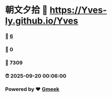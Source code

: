 # 朝文夕拾 :link: https://Yves-ly.github.io/Yves 
### :page_facing_up: [6](https://Yves-ly.github.io/Yves/tag.html) 
### :speech_balloon: 0 
### :hibiscus: 7309 
### :alarm_clock: 2025-09-20 00:06:00 
### Powered by :heart: [Gmeek](https://github.com/Meekdai/Gmeek)
